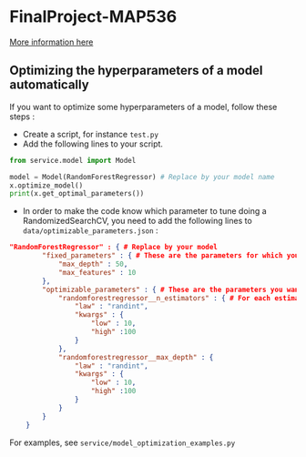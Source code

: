 # FinalProject-MAP536

[More information here](https://ramp.r0h.eu/problems/air_passengers)

## Optimizing the hyperparameters of a model automatically

If you want to optimize some hyperparameters of a model, follow these steps :

- Create a script, for instance `test.py`
- Add the following lines to your script.

``` python
from service.model import Model

model = Model(RandomForestRegressor) # Replace by your model name
x.optimize_model()
print(x.get_optimal_parameters())
```

- In order to make the code know which parameter to tune doing a RandomizedSearchCV, you need to add the following lines to `data/optimizable_parameters.json` :

``` json
"RandomForestRegressor" : { # Replace by your model
        "fixed_parameters" : { # These are the parameters for which you know the value
            "max_depth" : 50,
            "max_features" : 10
        },
        "optimizable_parameters" : { # These are the parameters you want to optimize by RandomizedSearchCV
            "randomforestregressor__n_estimators" : { # For each estimator, add the law to generate the values.
                "law" : "randint",
                "kwargs" : {
                    "low" : 10,
                    "high" :100
                }
            },
            "randomforestregressor__max_depth" : {
                "law" : "randint",
                "kwargs" : {
                    "low" : 10,
                    "high" :100
                }
            }
        }
    }
```

For examples, see `service/model_optimization_examples.py`
